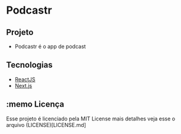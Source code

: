 # Podcastr

## Projeto
- Podcastr é o app de podcast

## Tecnologias
- [ReactJS](https://pt-br.reactjs.org)
- [Next.js](https://nextjs.org)

## :memo Licença
Esse projeto é licenciado pela MIT License mais detalhes veja esse o arquivo (LICENSE)[LICENSE.md]